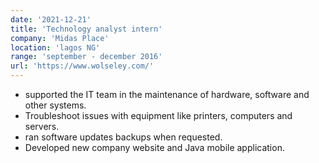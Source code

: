 ```yaml
---
date: '2021-12-21'
title: 'Technology analyst intern'
company: 'Midas Place'
location: 'lagos NG'
range: 'september - december 2016'
url: 'https://www.wolseley.com/'
---
```

- supported the IT team in the maintenance of hardware, software and other systems.
- Troubleshoot issues with equipment like printers, computers and servers.
- ran software updates backups when requested.
- Developed new company website and Java mobile application.